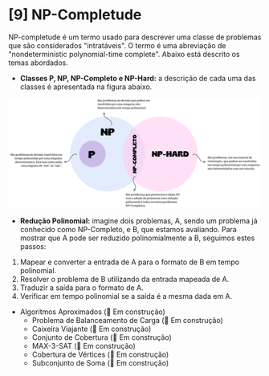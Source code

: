 # [9] NP-Completude
NP-completude é um termo usado para descrever uma classe de problemas que são considerados "intratáveis". O termo é uma abreviação de "nondeterministic polynomial-time complete". Abaixo está descrito os temas abordados.

* **Classes P, NP, NP-Completo e NP-Hard:** a descrição de cada uma das classes é apresentada na figura abaixo.

<img alt="Descrição das classes P, NP, NP-Completo e NP-Hard" src="https://raw.githubusercontent.com/stardotwav/ProjetoeAnalisedeAlgoritmos/refs/heads/main/%5B9%5D%20NP-Completude/npcomplitude.png"/>

* **Redução Polinomial:** imagine dois problemas, A, sendo um problema já conhecido como NP-Completo, e B, que estamos avaliando. Para mostrar que A pode ser reduzido polinomialmente a B, seguimos estes passos:
1. Mapear e converter a entrada de A para o formato de B em tempo polinomial.
2. Resolver o problema de B utilizando da entrada mapeada de A.
3. Traduzir a saída para o formato de A.
4. Verificar em tempo polinomial se a saída é a mesma dada em A.

* Algoritmos Aproximados (🚧 Em construção)
    * Problema de Balanceamento de Carga (🚧 Em construção)
    * Caixeira Viajante (🚧 Em construção)
    * Conjunto de Cobertura (🚧 Em construção)
    * MAX-3-SAT (🚧 Em construção)
    * Cobertura de Vértices (🚧 Em construção)
    * Subconjunto de Soma (🚧 Em construção)